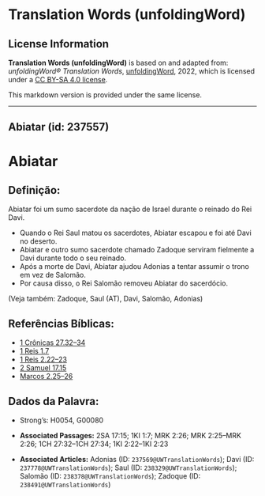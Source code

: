 # Translation Words (unfoldingWord)

## License Information

**Translation Words (unfoldingWord)** is based on and adapted from: _unfoldingWord® Translation Words_, [unfoldingWord](https://unfoldingword.org/utw), 2022, which is licensed under a [CC BY-SA 4.0 license](https://creativecommons.org/licenses/by-sa/4.0/legalcode.en).

This markdown version is provided under the same license.



--------------------------------

## Abiatar (id: 237557)

Abiatar
=======

Definição:
----------

Abiatar foi um sumo sacerdote da nação de Israel durante o reinado do Rei Davi.

* Quando o Rei Saul matou os sacerdotes, Abiatar escapou e foi até Davi no deserto.
* Abiatar e outro sumo sacerdote chamado Zadoque serviram fielmente a Davi durante todo o seu reinado.
* Após a morte de Davi, Abiatar ajudou Adonias a tentar assumir o trono em vez de Salomão.
* Por causa disso, o Rei Salomão removeu Abiatar do sacerdócio.

(Veja também: Zadoque, Saul (AT), Davi, Salomão, Adonias)

Referências Bíblicas:
---------------------

* [1 Crônicas 27\.32–34](https://ref.ly/1Chr27:32-1Chr27:34)
* [1 Reis 1\.7](https://ref.ly/1Kgs1:7)
* [1 Reis 2\.22–23](https://ref.ly/1Kgs2:22-1Kgs2:23)
* [2 Samuel 17\.15](https://ref.ly/2Sam17:15)
* [Marcos 2\.25–26](https://ref.ly/Mark2:25-Mark2:26)

Dados da Palavra:
-----------------

* Strong’s: H0054, G00080

* **Associated Passages:** 2SA 17:15; 1KI 1:7; MRK 2:26; MRK 2:25–MRK 2:26; 1CH 27:32–1CH 27:34; 1KI 2:22–1KI 2:23
* **Associated Articles:** Adonias (ID: `237569@UWTranslationWords`); Davi (ID: `237778@UWTranslationWords`); Saul (ID: `238329@UWTranslationWords`); Salomão (ID: `238378@UWTranslationWords`); Zadoque (ID: `238491@UWTranslationWords`)

